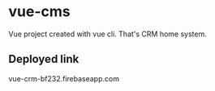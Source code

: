 # vue-cms

Vue project created with vue cli. That's CRM home system.

## Deployed link

vue-crm-bf232.firebaseapp.com


